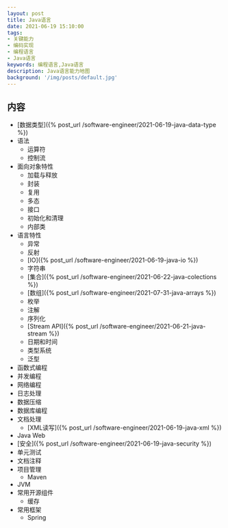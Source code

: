 ```yaml
---
layout: post
title: Java语言
date: 2021-06-19 15:10:00
tags:
- 关键能力
- 编码实现
- 编程语言
- Java语言
keywords: 编程语言,Java语言
description: Java语言能力地图
background: '/img/posts/default.jpg'
---
```


## 内容

- [数据类型]({% post_url /software-engineer/2021-06-19-java-data-type %})
- 语法
  - 运算符
  - 控制流
- 面向对象特性
  - 加载与释放
  - 封装
  - 复用
  - 多态
  - 接口
  - 初始化和清理
  - 内部类
- 语言特性
  - 异常
  - 反射
  - [IO]({% post_url /software-engineer/2021-06-19-java-io %})
  - 字符串
  - [集合]({% post_url /software-engineer/2021-06-22-java-colections %})
  - [数组]({% post_url /software-engineer/2021-07-31-java-arrays %})
  - 枚举
  - 注解
  - 序列化
  - [Stream API]({% post_url /software-engineer/2021-06-21-java-stream %})
  - 日期和时间
  - 类型系统
  - 泛型
- 函数式编程
- 并发编程
- 网络编程
- 日志处理
- 数据压缩
- 数据库编程
- 文档处理
  - [XML读写]({% post_url /software-engineer/2021-06-19-java-xml %})
- Java Web
- [安全]({% post_url /software-engineer/2021-06-19-java-security %})
- 单元测试
- 文档注释
- 项目管理
  - Maven
- JVM
- 常用开源组件
  - 缓存
- 常用框架
  - Spring
